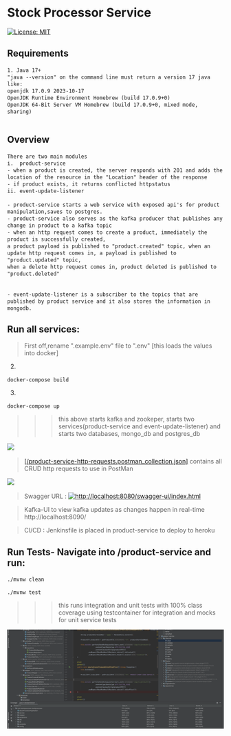 # Stock Processor Service

[![License: MIT](https://img.shields.io/badge/License-MIT-green.svg)](https://opensource.org/licenses/MIT)

## Requirements
```textmate
1. Java 17+
"java --version" on the command line must return a version 17 java like:
openjdk 17.0.9 2023-10-17
OpenJDK Runtime Environment Homebrew (build 17.0.9+0)
OpenJDK 64-Bit Server VM Homebrew (build 17.0.9+0, mixed mode, sharing)


```

## Overview 
```textmate
There are two main modules 
i.  product-service
- when a product is created, the server responds with 201 and adds the location of the resource in the "Location" header of the response
- if product exists, it returns conflicted httpstatus
ii. event-update-listener

- product-service starts a web service with exposed api's for product manipulation,saves to postgres.
- product-service also serves as the kafka producer that publishes any change in product to a kafka topic
- when an http request comes to create a product, immediately the product is successfully created, 
a product payload is published to "product.created" topic, when an update http request comes in, a payload is published to "product.updated" topic,
when a delete http request comes in, product deleted is published to "product.deleted"


- event-update-listener is a subscriber to the topics that are published by product service and it also stores the information in mongodb. 
```

## Run all services: 
> First off,rename ".example.env" file to ".env" [this loads the values into docker]

2.
```shell
docker-compose build
````
3.
```shell
docker-compose up
````

>>> this above starts kafka and zookeper, starts two services(product-service and event-update-listener) and starts two databases, mongo_db and postgres_db

![](https://github.com/RbkGh/EventDrivenStockProcessor/blob/main/photos/img_docker.png)

> [[/product-service-http-requests.postman_collection.json]](./product-service-http-requests.postman_collection.json) contains all CRUD http requests to use in PostMan

![](https://github.com/RbkGh/EventDrivenStockProcessor/blob/main/photos/postman.png)

> Swagger URL : [![http://localhost:8080/swagger-ui/index.html](https://img.shields.io/badge/swagger_url-000?style=for-the-badge&logo=ko-fi&logoColor=white)](http://localhost:8080/swagger-ui/index.html)

> Kafka-UI to view kafka updates as changes happen in real-time http://localhost:8090/

> CI/CD : Jenkinsfile is placed in product-service to deploy to heroku


## Run Tests- Navigate into /product-service and run:
```shell
./mvnw clean
```
```shell
./mvnw test
```
>>> this runs integration and unit tests with 100% class coverage using testcontainer for integration and mocks for unit service tests

![](https://github.com/RbkGh/EventDrivenStockProcessor/blob/main/photos/test_cov.png)